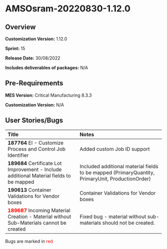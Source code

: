 ﻿# AMSOsram-20220830-1.12.0

## Overview

**Customization Version:** 1.12.0

**Sprint:** 15

**Release Date:** 30/08/2022

**Includes deliverables of packages:** N/A

## Pre-Requirements

**MES Version:** Critical Manufacturing 8.3.3

**Customization Version:** N/A

## User Stories/Bugs

| Title        | Notes            |
| :----------- | :--------------- |
| **187764** EI - Customize Process and Control Job Identifier | Added custom Job ID support |
| **189684** Certificate Lot Improvement - Include additional Material fields to be mapped | Included additional material fields to be mapped (PrimaryQuantity, PrimaryUnit, ProductionOrder) |
| **190613** Container Validations for Vendor boxes | Container Validations for Vendor boxes |
| <span style='color:red'>**189687**</span> Incoming Material Creation - Material without Sub-Materials cannot be created | Fixed bug - material without sub-materials should not be created. |

Bugs are marked in <span style='color:red'>red</span>

